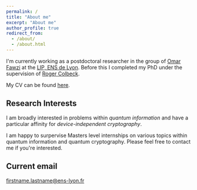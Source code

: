 ```yaml
---
permalink: /
title: "About me"
excerpt: "About me"
author_profile: true
redirect_from:
  - /about/
  - /about.html
---
```


I'm currently working as a postdoctoral researcher in the group of [Omar Fawzi](http://perso.ens-lyon.fr/omar.fawzi/index.html) at the [LIP, ENS de Lyon](http://www.ens-lyon.fr/LIP/). Before this I completed my PhD under the supervision of [Roger Colbeck](https://www.york.ac.uk/maths/staff/roger-colbeck/).

My CV can be found [here](/files/cv_pjb.pdf).

## Research Interests

I am broadly interested in problems within *quantum information* and have a particular affinity for *device-independent cryptography*. 

I am happy to surpervise Masters level internships on various topics within quantum information and quantum cryptography. Please feel free to contact me if you're interested. 

## Current email

firstname.lastname@ens-lyon.fr
